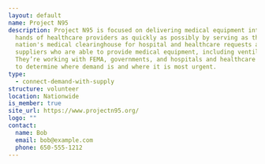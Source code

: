 ```yaml
---
layout: default
name: Project N95
description: Project N95 is focused on delivering medical equipment into the
  hands of healthcare providers as quickly as possibly by serving as the
  nation's medical clearinghouse for hospital and healthcare requests and
  suppliers who are able to provide medical equipment, including ventilators.
  They’re working with FEMA, governments, and hospitals and healthcare networks
  to determine where demand is and where it is most urgent.
type:
  - connect-demand-with-supply
structure: volunteer
location: Nationwide
is_member: true
site_url: https://www.projectn95.org/
logo: ""
contact:
  name: Bob
  email: bob@example.com
  phone: 650-555-1212
---
```

